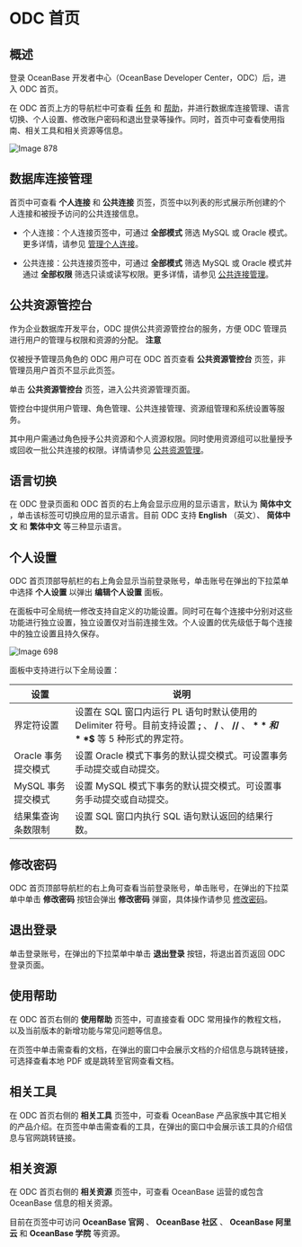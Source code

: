 ODC 首页 
===========================



概述 
-----------------------

登录 OceanBase 开发者中心（OceanBase Developer Center，ODC）后，进入 ODC 首页。

在 ODC 首页上方的导航栏中可查看 [任务](../6.client-odc-user-guide/7.client-odc-task-management/1.client-odc-task-management-overview.md) 和 [帮助](../5.web-odc-user-guide/11.web-odc-help-center)，并进行数据库连接管理、语言切换、个人设置、修改账户密码和退出登录等操作。同时，首页中可查看使用指南、相关工具和相关资源等信息。

![Image 878](https://help-static-aliyun-doc.aliyuncs.com/assets/img/zh-CN/1109177361/p312585.png)

数据库连接管理 
----------------------------

首页中可查看 **个人连接** 和 **公共连接** 页签，页签中以列表的形式展示所创建的个人连接和被授予访问的公共连接信息。

* 个人连接：个人连接页签中，可通过 **全部模式** 筛选 MySQL 或 Oracle 模式。更多详情，请参见 [管理个人连接](3.web-odc-connect-database/2.web-odc-manage-connections.md)。

  

* 公共连接：公共连接页签中，可通过 **全部模式** 筛选 MySQL 或 Oracle 模式并通过 **全部权限** 筛选只读或读写权限。更多详情，请参见 [公共连接管理](4.web-odc-public-resource-management/3.web-odc-resource-management/1.web-odc-manage-public-connection.md)。

  




公共资源管控台 
----------------------------

作为企业数据库开发平台，ODC 提供公共资源管控台的服务，方便 ODC 管理员进行用户的管理与权限和资源的分配。
**注意**



仅被授予管理员角色的 ODC 用户可在 ODC 首页查看 **公共资源管控台** 页签，非管理员用户首页不显示此页签。

单击 **公共资源管控台** 页签，进入公共资源管理页面。

管控台中提供用户管理、角色管理、公共连接管理、资源组管理和系统设置等服务。

其中用户需通过角色授予公共资源和个人资源权限。同时使用资源组可以批量授予或回收一批公共连接的权限。详情请参见 [公共资源管理](4.web-odc-public-resource-management/1.web-odc-public-resource-overview.md)。

语言切换 
-------------------------

在 ODC 登录页面和 ODC 首页的右上角会显示应用的显示语言，默认为 **简体中文** ，单击该标签可切换应用的显示语言。目前 ODC 支持 **English** （英文）、 **简体中文** 和 **繁体中文** 等三种显示语言。

个人设置 
-------------------------

ODC 首页顶部导航栏的右上角会显示当前登录账号，单击账号在弹出的下拉菜单中选择 **个人设置** 以弹出 **编辑个人设置** 面板。

在面板中可全局统一修改支持自定义的功能设置。同时可在每个连接中分别对这些功能进行独立设置，独立设置仅对当前连接生效。个人设置的优先级低于每个连接中的独立设置且持久保存。

![Image 698](https://help-static-aliyun-doc.aliyuncs.com/assets/img/zh-CN/1109177361/p281780.png)

面板中支持进行以下全局设置：


|      设置       |                                                 说明                                                 |
|---------------|----------------------------------------------------------------------------------------------------|
| 界定符设置         | 设置在 SQL 窗口内运行 PL 语句时默认使用的 Delimiter 符号。目前支持设置 **;** 、 **/** 、 **//** 、 **$** 和 **$$** 等 5 种形式的界定符。 |
| Oracle 事务提交模式 | 设置 Oracle 模式下事务的默认提交模式。可设置事务手动提交或自动提交。                                                             |
| MySQL 事务提交模式  | 设置 MySQL 模式下事务的默认提交模式。可设置事务手动提交或自动提交。                                                              |
| 结果集查询条数限制     | 设置 SQL 窗口内执行 SQL 语句默认返回的结果行数。                                                                      |



修改密码 
-------------------------

ODC 首页顶部导航栏的右上角可查看当前登录账号，单击账号，在弹出的下拉菜单中单击 **修改密码** 按钮会弹出 **修改密码** 弹窗，具体操作请参见 [修改密码](1.log-on-to-odc/2.change-password.md)。

退出登录 
-------------------------

单击登录账号，在弹出的下拉菜单中单击 **退出登录** 按钮，将退出首页返回 ODC 登录页面。

使用帮助 
-------------------------

在 ODC 首页右侧的 **使用帮助** 页签中，可直接查看 ODC 常用操作的教程文档，以及当前版本的新增功能与常见问题等信息。

在页签中单击需查看的文档，在弹出的窗口中会展示文档的介绍信息与跳转链接，可选择查看本地 PDF 或是跳转至官网查看文档。

相关工具 
-------------------------

在 ODC 首页右侧的 **相关工具** 页签中，可查看 OceanBase 产品家族中其它相关的产品介绍。在页签中单击需查看的工具，在弹出的窗口中会展示该工具的介绍信息与官网跳转链接。

相关资源 
-------------------------

在 ODC 首页右侧的 **相关资源** 页签中，可查看 OceanBase 运营的或包含 OceanBase 信息的相关资源。

目前在页签中可访问 **OceanBase 官网** 、 **OceanBase 社区** 、 **OceanBase 阿里云** 和 **OceanBase 学院** 等资源。

